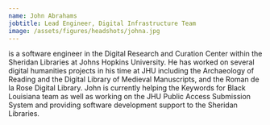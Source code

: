 ```yaml
---
name: John Abrahams
jobtitle: Lead Engineer, Digital Infrastructure Team
image: /assets/figures/headshots/johna.jpg
---
```


is a software engineer in the Digital Research and Curation Center within the Sheridan Libraries at Johns Hopkins University. He has worked on several digital humanities projects in his time at JHU including the Archaeology of Reading and the Digital Library of Medieval Manuscripts, and the Roman de la Rose Digital Library. John is currently helping the Keywords for Black Louisiana team as well as working on the JHU Public Access Submission System and providing software development support to the Sheridan Libraries.
